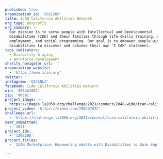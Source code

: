```yaml
---
published: true
organization_id: '2021208'
title: ICAN California Abilities Network
org_type: Nonprofit
org_summary: >-
  Our mission is to serve people with Intellectual and Developmental
  Disabilities (IDD) and their families through life skills training, supported
  employment, and social programming. Our goal is to empower people with
  disabilities to discover and achieve their own 'I CAN' statement.
tags_indicators:
  - Disability & aging
  - Workforce development
charity_navigator_url: ''
organization_website:
  - 'https://www.ican.org'
twitter: ''
instagram: '@ICANLA'
facebook: ICAN California Abilities Network
ein: '455441802'
zip: '90501'
project_image: >-
  https://images.la2050.org/challenge/2021/connect/2048-wide/ican-california-abilities-network.jpg
project_video: 'https://vimeo.com/296297472'
challenge_url:
  - 'https://challenge.la2050.org/2021/connect/ican-california-abilities-network/'
year_submitted:
  - '2021'
project_ids:
  - '1202208'
project_titles:
  - 'ICAN Marketplace: Empowering Adults with Disabilities to Gain Employment'

---
```

